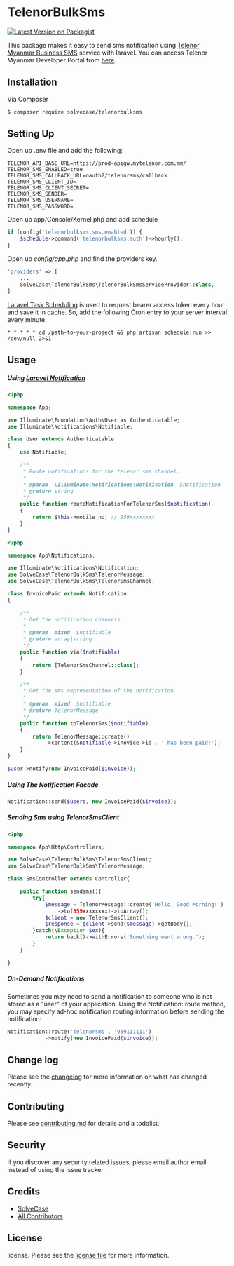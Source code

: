 # TelenorBulkSms

[![Latest Version on Packagist][ico-version]][link-packagist]

This package makes it easy to send sms notification using [Telenor Myanmar Business SMS][link-telenor-bulk-messaging] service with laravel. You can access Telenor Myanmar Developer Portal from [here][link-telenor-api-gateway].

## Installation

Via Composer

``` bash
$ composer require solvecase/telenorbulksms
```
## Setting Up
Open up .env file and add the following:

    TELENOR_API_BASE_URL=https://prod-apigw.mytelenor.com.mm/
    TELENOR_SMS_ENABLED=true
    TELENOR_SMS_CALLBACK_URL=oauth2/telenorsms/callback
    TELENOR_SMS_CLIENT_ID=
    TELENOR_SMS_CLIENT_SECRET=
    TELENOR_SMS_SENDER=
    TELENOR_SMS_USERNAME=
    TELENOR_SMS_PASSWORD=

Open up app/Console/Kernel.php and add schedule
```php
if (config('telenorbulksms.sms.enabled')) {
    $schedule->command('telenorbulksms:auth')->hourly();   
}
```

Open up *config/app.php* and find the providers key.

```php
'providers' => [
    ...
    SolveCase\TelenorBulkSms\TelenorBulkSmsServiceProvider::class,
]
```
[Laravel Task Scheduling][link-laravel-scheduling] is used to request bearer access token every hour and save it in cache. So, add the following Cron entry to your server interval every minute.

`* * * * * cd /path-to-your-project && php artisan schedule:run >> /dev/null 2>&1`
## Usage
##### Using [Laravel Notification][link-laravel-notification]
```php
<?php

namespace App;

use Illuminate\Foundation\Auth\User as Authenticatable;
use Illuminate\Notifications\Notifiable;

class User extends Authenticatable
{
    use Notifiable;

    /**
     * Route notifications for the telenor sms channel.
     *
     * @param  \Illuminate\Notifications\Notification  $notification
     * @return string
     */
    public function routeNotificationForTelenorSms($notification)
    {
        return $this->mobile_no; // 959xxxxxxxx
    }
}
```
```php
<?php

namespace App\Notifications;

use Illuminate\Notifications\Notification;
use SolveCase\TelenorBulkSms\TelenorMessage;
use SolveCase\TelenorBulkSms\TelenorSmsChannel;

class InvoicePaid extends Notification
{

    /**
     * Get the notification channels.
     *
     * @param  mixed  $notifiable
     * @return array|string
     */
    public function via($notifiable)
    {
        return [TelenorSmsChannel::class];
    }

    /**
     * Get the sms representation of the notification.
     *
     * @param  mixed  $notifiable
     * @return TelenorMessage
     */
    public function toTelenorSms($notifiable)
    {
        return TelenorMessage::create()
			->content($notifiable->inovice->id . ' has been paid!');
    }
}
```
```php
$user->notify(new InvoicePaid($invoice));
```
##### Using The Notification Facade
```php
Notification::send($users, new InvoicePaid($invoice));
```
##### Sending Sms using TelenorSmsClient
```php
<?php

namespace App\Http\Controllers;

use SolveCase\TelenorBulkSms\TelenorSmsClient;
use SolveCase\TelenorBulkSms\TelenorMessage;

class SmsController extends Controller{

	public function sendsms(){
		try{
			$message = TelenorMessage::create('Hello, Good Morning!')
				->to(959xxxxxxxx)->toArray();
			$client = new TelenorSmsClient();
			$response = $client->send($message)->getBody();
		}catch(\Exception $ex){
			return back()->withErrors('Something went wrong.');
		}
	}

}

```

##### On-Demand Notifications
Sometimes you may need to send a notification to someone who is not stored as a "user" of your application. Using the Notification::route method, you may specify ad-hoc notification routing information before sending the notification:
```php
Notification::route('telenorsms', '959111111')                      
            ->notify(new InvoicePaid($invoice));
```
## Change log

Please see the [changelog](changelog.md) for more information on what has changed recently.

## Contributing

Please see [contributing.md](contributing.md) for details and a todolist.

## Security

If you discover any security related issues, please email author email instead of using the issue tracker.

## Credits

- [SolveCase][link-author]
- [All Contributors][link-contributors]

## License

license. Please see the [license file](license.md) for more information.

[ico-version]: https://img.shields.io/packagist/v/solvecase/telenorbulksms.svg?style=flat-square
[ico-downloads]: https://img.shields.io/packagist/dt/solvecase/telenorbulksms.svg?style=flat-square
[ico-travis]: https://img.shields.io/travis/solvecase/telenorbulksms/master.svg?style=flat-square
[ico-styleci]: https://styleci.io/repos/12345678/shield

[link-packagist]: https://packagist.org/packages/solvecase/telenorbulksms
[link-downloads]: https://packagist.org/packages/solvecase/telenorbulksms
[link-travis]: https://travis-ci.org/solvecase/telenorbulksms
[link-styleci]: https://styleci.io/repos/12345678
[link-author]: https://github.com/solvecase
[link-contributors]: ../../contributors
[link-telenor-bulk-messaging]: https://www.telenor.com.mm/en/business/bulk-messaging-bulk-sms
[link-telenor-api-gateway]: https://apigw.mytelenor.com.mm/
[link-laravel-scheduling]: https://laravel.com/docs/master/scheduling
[link-laravel-notification]: https://laravel.com/docs/master/notifications